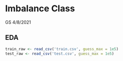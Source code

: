Imbalance Class
================
GS
4/8/2021

## EDA

``` r
train_raw <- read_csv('train.csv', guess_max = 1e5)
test_raw <- read_csv('test.csv', guess_max = 1e5)
```
